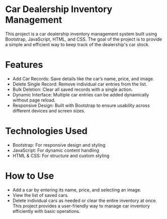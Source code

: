 # Car Dealership Inventory Management
This project is a car dealership inventory management system built using Bootstrap, JavaScript, HTML, and CSS. The goal of the project is to provide a simple and efficient way to keep track of the dealership's car stock.

# Features
- Add Car Records: Save details like the car’s name, price, and image.
- Delete Single Record: Remove individual car entries from the list.
- Bulk Deletion: Clear all saved records with a single action.
- Dynamic Interface: Multiple car entries can be added dynamically without page reload.
- Responsive Design: Built with Bootstrap to ensure usability across different devices and screen sizes.
# Technologies Used
- Bootstrap: For responsive design and styling
- JavaScript: For dynamic content handling
- HTML & CSS: For structure and custom styling
# How to Use
- Add a car by entering its name, price, and selecting an image.
- View the list of saved cars.
- Delete individual cars as needed or clear the entire inventory at once.
This project provides a user-friendly way to manage car inventory efficiently with basic operations.
